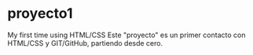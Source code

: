 # proyecto1
My first time using  HTML/CSS
Este "proyecto" es un primer contacto con HTML/CSS y GIT/GitHub, partiendo desde cero.
